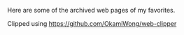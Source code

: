 Here are some of the archived web pages of my favorites.

Clipped using https://github.com/OkamiWong/web-clipper
